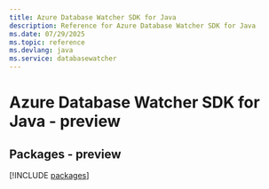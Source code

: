 ```yaml
---
title: Azure Database Watcher SDK for Java
description: Reference for Azure Database Watcher SDK for Java
ms.date: 07/29/2025
ms.topic: reference
ms.devlang: java
ms.service: databasewatcher
---
```

# Azure Database Watcher SDK for Java - preview
## Packages - preview
[!INCLUDE [packages](database-watcher-index.md)]